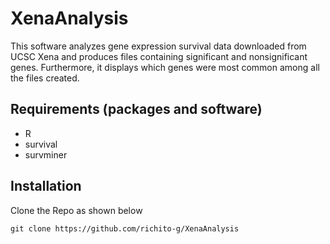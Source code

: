 # XenaAnalysis
This software analyzes gene expression survival data downloaded from UCSC Xena and produces files containing significant and nonsignificant genes. Furthermore, it displays which genes were most common among all the files created. 
## Requirements (packages and software)
* R
* survival
* survminer
## Installation
Clone the Repo as shown below
```
git clone https://github.com/richito-g/XenaAnalysis
```
